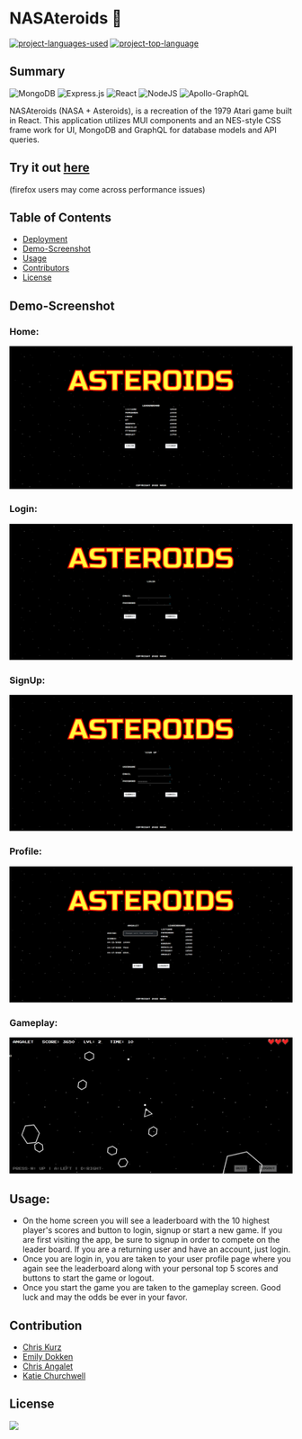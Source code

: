 # NASAteroids :rocket:
  [![project-languages-used](https://img.shields.io/github/languages/count/ChrisKurz098/NASAteroids?color=important)](https://github.com/ChrisKurz098/NASAteroids)
  [![project-top-language](https://img.shields.io/github/languages/top/ChrisKurz098/NASAteroids?color=blueviolet)](https://github.com/ChrisKurz098/NASAteroids)


## Summary
![MongoDB](https://img.shields.io/badge/MongoDB-%234ea94b.svg?style=flat&logo=mongodb&logoColor=white)
![Express.js](https://img.shields.io/badge/express.js-%23404d59.svg?style=flat&logo=express&logoColor=%2361DAFB)
![React](https://img.shields.io/badge/react-%2320232a.svg?style=flat&logo=react&logoColor=%2361DAFB)
![NodeJS](https://img.shields.io/badge/node.js-6DA55F?style=flat&logo=node.js&logoColor=white)
![Apollo-GraphQL](https://img.shields.io/badge/-ApolloGraphQL-311C87?style=flat&logo=apollo-graphql)

NASAteroids (NASA + Asteroids), is a recreation of the 1979 Atari game built in React.  This application utilizes MUI components and an NES-style CSS frame work for UI, MongoDB and GraphQL for database models and API queries. 

## Try it out [here](https://asteroids.onrender.com/)
(firefox users may come across performance issues)

## Table of Contents
- [Deployment](#deployment) 
- [Demo-Screenshot](#demo-screenshot)
- [Usage](#usage)
- [Contributors](#contributors)
- [License](#license)

## Demo-Screenshot


### Home:
![home-screen](/client/public/assets/img/Asteroids_Home.png)

### Login:
![login-screen](/client/public/assets/img/Asteroids_Login.png)

### SignUp:
![signup-screen](/client/public/assets/img/Asteroids_SignUp.png)

### Profile:
![profile-screen](/client/public/assets/img/Asteroids_Profile.png)

### Gameplay:
![gameplay-screen](/client/public/assets/img/Asteroids_GamePlay.png)

## Usage:

- On the home screen you will see a leaderboard with the 10 highest player's scores and button to login, signup or start a new game.  If you are first visiting the app, be sure to signup in order to compete on the leader board.  If you are a returning user and have an account, just login.
- Once you are login in, you are taken to your user profile page where you again see the leaderboard along with your personal top 5 scores and buttons to start the game or logout.
- Once you start the game you are taken to the gameplay screen.  Good luck and may the odds be ever in your favor.


## Contribution
- [Chris Kurz](https://github.com/ChrisKurz098)
- [Emily Dokken](https://github.com/emdok)
- [Chris Angalet](https://github.com/cangalet)
- [Katie Churchwell](https://github.com/katiechurchwell)
  
## License
  ![](https://img.shields.io/badge/license-MIT-blue)
